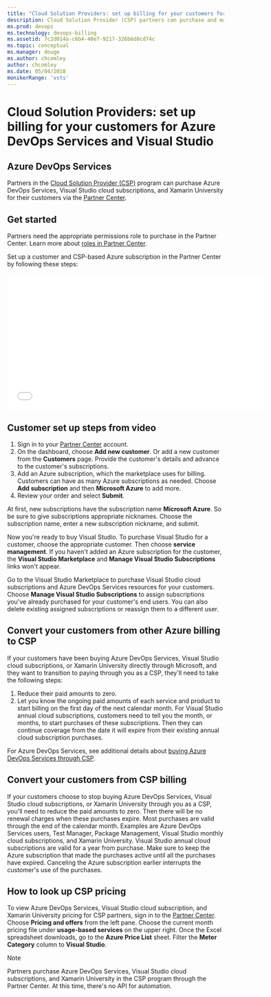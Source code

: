 ```yaml
---
title: "Cloud Solution Providers: set up billing for your customers for Azure DevOps Services and Visual Studio"
description: Cloud Solution Provider (CSP) partners can purchase and manage various Azure DevOps Services, Visual Studio, HockeyApp, and other subscriptions for their customers
ms.prod: devops
ms.technology: devops-billing
ms.assetid: 7c2d014a-c6b4-40e7-9217-326b6d8cd74c
ms.topic: conceptual
ms.manager: douge
ms.author: chcomley
author: chcomley
ms.date: 05/04/2018
monikerRange: 'vsts'
---
```


# Cloud Solution Providers: set up billing for your customers for Azure DevOps Services and Visual Studio

## Azure DevOps Services

Partners in the [Cloud Solution Provider (CSP)](https://partner.microsoft.com/cloud-solution-provider) program can purchase Azure DevOps Services, Visual Studio cloud subscriptions, and Xamarin University for their customers via the [Partner Center](https://partnercenter.microsoft.com).

## Get started

Partners need the appropriate permissions role to purchase in the Partner Center. Learn more about [roles in Partner Center](https://msdn.microsoft.com/partner-center/create-user-accounts-and-set-permissions). 

Set up a customer and CSP-based Azure subscription in the Partner Center by following these steps:

<iframe src="//channel9.msdn.com/Shows/Visual-Studio-for-CSP-Partners/CSP-Customer-Provisioning/player" width="600" height="315" allowFullScreen="true" frameBorder="0"></iframe>

## Customer set up steps from video

1. Sign in to your [Partner Center](https://partnercenter.microsoft.com) account. 
2. On the dashboard, choose **Add new customer**. Or add a new customer from the **Customers** page. Provide the customer's details and advance to the customer's subscriptions.
3. Add an Azure subscription, which the marketplace uses for billing. Customers can have as many Azure subscriptions as needed. Choose **Add subscription** and then **Microsoft Azure** to add more.
4. Review your order and select **Submit**.

At first, new subscriptions have the subscription name **Microsoft Azure**. So be sure to give subscriptions
appropriate nicknames. Choose the subscription name, enter a new subscription nickname, and submit.

Now you're ready to buy Visual Studio. To purchase Visual Studio for a customer, choose the appropriate customer. Then choose **service management**. If you haven't added an Azure subscription for the customer, the **Visual Studio Marketplace** and **Manage Visual Studio Subscriptions** links won't appear.

Go to the Visual Studio Marketplace to purchase Visual Studio cloud subscriptions and Azure DevOps Services resources for your customers. Choose **Manage Visual Studio Subscriptions** to assign subscriptions you've already purchased for your
customer's end users. You can also delete existing assigned subscriptions or reassign them to a different user.

## Convert your customers from other Azure billing to CSP
If your customers have been buying Azure DevOps Services, Visual Studio cloud subscriptions, or Xamarin University directly through Microsoft, and they want to transition to paying through you as a CSP, they'll need to take the following steps:
1. Reduce their paid amounts to zero.
2. Let you know the ongoing paid amounts of each service and product to start billing on the first day of the next calendar month. For Visual Studio annual cloud subscriptions, customers need to tell you the month, or months, to start purchases of these subscriptions. Then they can continue coverage from the date it will expire from their existing annual cloud subscription purchases.

For Azure DevOps Services, see additional details about [buying Azure DevOps Services through CSP](buy-csp-vsts.md).

## Convert your customers from CSP billing

If your customers choose to stop buying Azure DevOps Services, Visual Studio cloud subscriptions, or Xamarin University through you as a CSP, you'll need to reduce the paid amounts to zero. Then there will be no renewal charges when these purchases expire. Most purchases are valid through the end of the calendar month. Examples are Azure DevOps Services users, Test Manager, Package Management, Visual Studio monthly cloud subscriptions, and Xamarin University. Visual Studio annual cloud subscriptions are valid for a year from purchase. Make sure to keep the Azure subscription that made the purchases active until all the purchases have expired. Canceling the Azure subscription earlier interrupts the customer's use of the purchases.

## How to look up CSP pricing

To view Azure DevOps Services, Visual Studio cloud subscription, and Xamarin University pricing for CSP partners, sign in to the 
[Partner Center](https://partnercenter.microsoft.com). Choose **Pricing and offers** from the left pane. Choose the current month pricing file under **usage-based services** on the upper right. Once the Excel spreadsheet downloads, go to the **Azure Price List** sheet. Filter the **Meter Category** column to **Visual Studio**.

> [!NOTE]
> Partners purchase Azure DevOps Services, Visual Studio cloud subscriptions, and Xamarin University in the CSP program through the Partner Center. 
> At this time, there's no API for automation.

